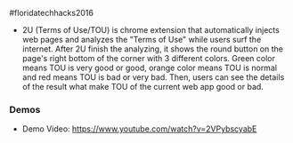 #floridatechhacks2016
* 2U (Terms of Use/TOU) is chrome extension that automatically injects web pages and analyzes the "Terms of Use" while users surf the internet. After 2U finish the analyzing, it shows the round button on the page's right bottom of the corner with 3 different colors. Green color means TOU is very good or good, orange color means TOU is normal and red means TOU is bad or very bad. Then, users can see the details of the result what make TOU of the current web app good or bad. 

### Demos
* Demo Video: https://www.youtube.com/watch?v=2VPybscyabE
